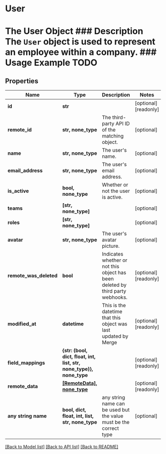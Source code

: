 # User

# The User Object ### Description The `User` object is used to represent an employee within a company. ### Usage Example TODO

## Properties

| Name                   | Type                                                                 | Description                                                                    | Notes                 |
| ---------------------- | -------------------------------------------------------------------- | ------------------------------------------------------------------------------ | --------------------- |
| **id**                 | **str**                                                              |                                                                                | [optional] [readonly] |
| **remote_id**          | **str, none_type**                                                   | The third-party API ID of the matching object.                                 | [optional]            |
| **name**               | **str, none_type**                                                   | The user&#39;s name.                                                           | [optional]            |
| **email_address**      | **str, none_type**                                                   | The user&#39;s email address.                                                  | [optional]            |
| **is_active**          | **bool, none_type**                                                  | Whether or not the user is active.                                             | [optional]            |
| **teams**              | **[str, none_type]**                                                 |                                                                                | [optional]            |
| **roles**              | **[str, none_type]**                                                 |                                                                                | [optional]            |
| **avatar**             | **str, none_type**                                                   | The user&#39;s avatar picture.                                                 | [optional]            |
| **remote_was_deleted** | **bool**                                                             | Indicates whether or not this object has been deleted by third party webhooks. | [optional] [readonly] |
| **modified_at**        | **datetime**                                                         | This is the datetime that this object was last updated by Merge                | [optional] [readonly] |
| **field_mappings**     | **{str: (bool, dict, float, int, list, str, none_type)}, none_type** |                                                                                | [optional] [readonly] |
| **remote_data**        | [**[RemoteData], none_type**](RemoteData.md)                         |                                                                                | [optional] [readonly] |
| **any string name**    | **bool, dict, float, int, list, str, none_type**                     | any string name can be used but the value must be the correct type             | [optional]            |

[[Back to Model list]](../README.md#documentation-for-models) [[Back to API list]](../README.md#documentation-for-api-endpoints) [[Back to README]](../README.md)
